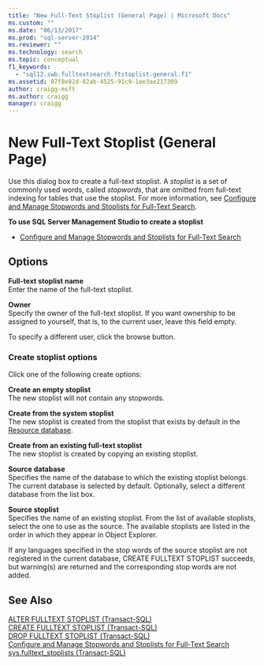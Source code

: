 ```yaml
---
title: "New Full-Text Stoplist (General Page) | Microsoft Docs"
ms.custom: ""
ms.date: "06/13/2017"
ms.prod: "sql-server-2014"
ms.reviewer: ""
ms.technology: search
ms.topic: conceptual
f1_keywords: 
  - "sql12.swb.fulltextsearch.ftstoplist.general.f1"
ms.assetid: 97f8e82d-82ab-4525-91c9-1ee3ae217309
author: craigg-msft
ms.author: craigg
manager: craigg
---
```

# New Full-Text Stoplist (General Page)
  Use this dialog box to create a full-text stoplist. A *stoplist* is a set of commonly used words, called *stopwords*, that are omitted from full-text indexing for tables that use the stoplist. For more information, see [Configure and Manage Stopwords and Stoplists for Full-Text Search](../relational-databases/search/full-text-search.md).  
  
 **To use SQL Server Management Studio to create a stoplist**  
  
-   [Configure and Manage Stopwords and Stoplists for Full-Text Search](../relational-databases/search/full-text-search.md)  
  
## Options  
 **Full-text stoplist name**  
 Enter the name of the full-text stoplist.  
  
 **Owner**  
 Specify the owner of the full-text stoplist. If you want ownership to be assigned to yourself, that is, to the current user, leave this field empty.  
  
 To specify a different user, click the browse button.  
  
### Create stoplist options  
 Click one of the following create options:  
  
 **Create an empty stoplist**  
 The new stoplist will not contain any stopwords.  
  
 **Create from the system stoplist**  
 The new stoplist is created from the stoplist that exists by default in the [Resource database](../relational-databases/databases/resource-database.md).  
  
 **Create from an existing full-text stoplist**  
 The new stoplist is created by copying an existing stoplist.  
  
 **Source database**  
 Specifies the name of the database to which the existing stoplist belongs. The current database is selected by default. Optionally, select a different database from the list box.  
  
 **Source stoplist**  
 Specifies the name of an existing stoplist. From the list of available stoplists, select the one to use as the source. The available stoplists are listed in the order in which they appear in Object Explorer.  
  
 If any languages specified in the stop words of the source stoplist are not registered in the current database, CREATE FULLTEXT STOPLIST succeeds, but warning(s) are returned and the corresponding stop words are not added.  
  
## See Also  
 [ALTER FULLTEXT STOPLIST &#40;Transact-SQL&#41;](/sql/t-sql/statements/alter-fulltext-stoplist-transact-sql)   
 [CREATE FULLTEXT STOPLIST &#40;Transact-SQL&#41;](/sql/t-sql/statements/create-fulltext-stoplist-transact-sql)   
 [DROP FULLTEXT STOPLIST &#40;Transact-SQL&#41;](/sql/t-sql/statements/drop-fulltext-stoplist-transact-sql)   
 [Configure and Manage Stopwords and Stoplists for Full-Text Search](../relational-databases/search/full-text-search.md)   
 [sys.fulltext_stoplists &#40;Transact-SQL&#41;](/sql/relational-databases/system-catalog-views/sys-fulltext-stoplists-transact-sql)  
  
  
